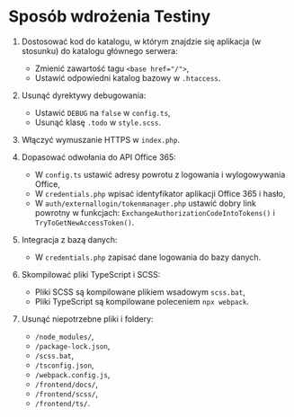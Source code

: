 # Sposób wdrożenia Testiny

1. Dostosować kod do katalogu, w którym znajdzie się aplikacja (w stosunku) do katalogu głównego serwera:
    * Zmienić zawartość tagu `<base href="/">`,
    * Ustawić odpowiedni katalog bazowy w `.htaccess`.

2. Usunąć dyrektywy debugowania:
    * Ustawić `DEBUG` na `false` w `config.ts`,
    * Usunąć klasę `.todo` w `style.scss`.

3. Włączyć wymuszanie HTTPS w `index.php`.

4. Dopasować odwołania do API Office 365:
    * W `config.ts` ustawić adresy powrotu z logowania i wylogowywania Office,
    * W `credentials.php` wpisać identyfikator aplikacji Office 365 i hasło,
    * W `auth/externallogin/tokenmanager.php` ustawić dobry link powrotny w funkcjach: `ExchangeAuthorizationCodeIntoTokens()` i `TryToGetNewAccessToken()`.

5. Integracja z bazą danych:
    * W `credentials.php` zapisać dane logowania do bazy danych.

6. Skompilować pliki TypeScript i SCSS:
    * Pliki SCSS są kompilowane plikiem wsadowym `scss.bat`,
    * Pliki TypeScript są kompilowane poleceniem `npx webpack`.

7. Usunąć niepotrzebne pliki i foldery:
    * `/node_modules/`,
    * `/package-lock.json`,
    * `/scss.bat`,
    * `/tsconfig.json`,
    * `/webpack.config.js`,
    * `/frontend/docs/`,
    * `/frontend/scss/`,
    * `/frontend/ts/`.